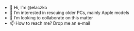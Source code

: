 - 👋 Hi, I’m @elaczko
- 👀 I’m interested in rescuing older PCs, mainly Apple models
- 💞️ I’m looking to collaborate on this matter
- 📫 How to reach me? Drop me an e-mail

<!---
elaczko/elaczko is a ✨ special ✨ repository because its `README.md` (this file) appears on your GitHub profile.
You can click the Preview link to take a look at your changes.
--->

